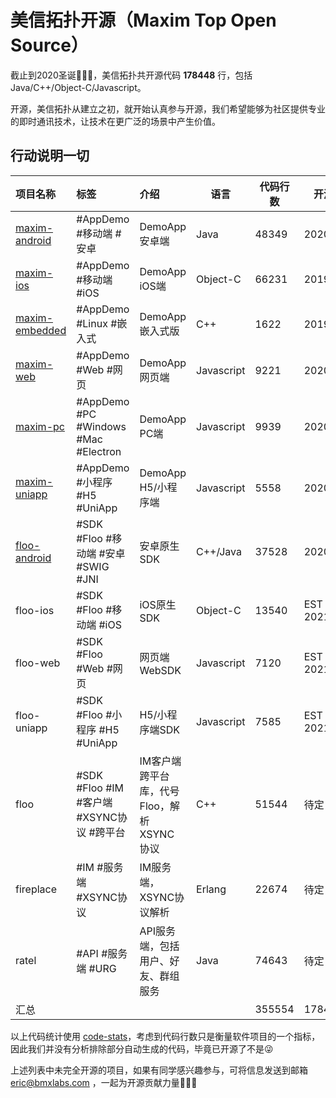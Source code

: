 # 美信拓扑开源（Maxim Top Open Source）

截止到2020圣诞🎄🎄🎄，美信拓扑共开源代码 **178448** 行，包括 Java/C++/Object-C/Javascript。

开源，美信拓扑从建立之初，就开始认真参与开源，我们希望能够为社区提供专业的即时通讯技术，让技术在更广泛的场景中产生价值。

## 行动说明一切

| 项目名称 | 标签 | 介绍 | 语言 | 代码行数 | 开源时间 |
|:---|:---|:---|---|---|---|
| [maxim-android](https://github.com/maxim-top/maxim-android) | #AppDemo #移动端 #安卓   | DemoApp安卓端 | Java   | 48349 | 2020/11/07 | 
| [maxim-ios](https://github.com/maxim-top/maxim-ios)      | #AppDemo #移动端 #iOS   | DemoApp iOS端 | Object-C  | 66231 | 2019/11/07 | 
| [maxim-embedded](https://github.com/maxim-top/maxim-embedded) | #AppDemo #Linux #嵌入式 | DemoApp嵌入式版 | C++  | 1622 | 2019/11/07 | 
| [maxim-web](https://github.com/maxim-top/maxim-web)      | #AppDemo #Web #网页     | DemoApp网页端 | Javascript  | 9221 | 2020/02/23 | 
| [maxim-pc](https://github.com/maxim-top/maxim-pc)       | #AppDemo #PC #Windows #Mac #Electron | DemoApp PC端 | Javascript  | 9939 | 2020/04/10 |
| [maxim-uniapp](https://github.com/maxim-top/maxim-uniapp)   | #AppDemo #小程序 #H5 #UniApp | DemoApp H5/小程序端 | Javascript  | 5558 | 2020/07/05 | 
| [floo-android](https://github.com/maxim-top/floo-android)   | #SDK #Floo #移动端 #安卓 #SWIG #JNI | 安卓原生SDK | C++/Java  | 37528 | 2020/05/23 | 
| floo-ios       | #SDK #Floo #移动端 #iOS | iOS原生SDK | Object-C | 13540 | EST 2021/01 | 
| floo-web       | #SDK #Floo #Web #网页   | 网页端WebSDK | Javascript  | 7120 | EST 2021/01 | 
| floo-uniapp    | #SDK #Floo #小程序 #H5 #UniApp | H5/小程序端SDK | Javascript  | 7585 | EST 2021/01 | 
| floo           | #SDK #Floo #IM #客户端 #XSYNC协议 #跨平台 | IM客户端跨平台库，代号 Floo，解析 XSYNC 协议 | C++  | 51544 | 待定 | 
| fireplace      | #IM #服务端 #XSYNC协议   | IM服务端，XSYNC协议解析 | Erlang  | 22674 | 待定 | 
| ratel          | #API #服务端 #URG       | API服务端，包括用户、好友、群组服务 | Java  | 74643 | 待定 | 
| 汇总 | | | | 355554 | 178448

以上代码统计使用 [code-stats](https://github.com/qualiabyte/code-stats)，考虑到代码行数只是衡量软件项目的一个指标，因此我们并没有分析排除部分自动生成的代码，毕竟已开源了不是😜

上述列表中未完全开源的项目，如果有同学感兴趣参与，可将信息发送到邮箱 eric@bmxlabs.com ，一起为开源贡献力量🌳🌳🌳
